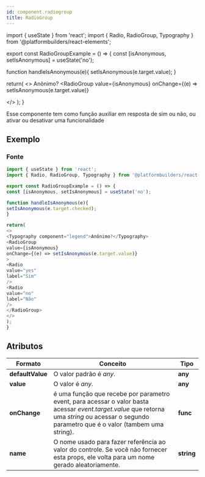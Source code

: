```yaml
---
id: component.radiogroup
title: RadioGroup
---
```


<!-- Component declaration begin -->

import { useState } from 'react';
import { Radio, RadioGroup, Typography } from '@platformbuilders/react-elements';

export const RadioGroupExample = () => {
const [isAnonymous, setIsAnonymous] = useState('no');

function handleIsAnonymous(e){
setIsAnonymous(e.target.value);
}

return(
<>
<Typography>Anônimo?</Typography>
<RadioGroup
value={isAnonymous}
onChange={(e) => setIsAnonymous(e.target.value)}
>
<Radio
value="yes"
label="Sim"
/>
<Radio
value="no"
label="Não"
/>
</RadioGroup>
</>
);
}

<!-- Component declaration end -->

<!-- Documentation begin -->
Esse componente tem como função auxiliar em resposta de sim ou não, ou ativar ou desativar uma funcionalidade

## Exemplo

### Fonte

```javascript
import { useState } from 'react';
import { Radio, RadioGroup, Typography } from '@platformbuilders/react-elements';

export const RadioGroupExample = () => {
const [isAnonymous, setIsAnonymous] = useState('no');

function handleIsAnonymous(e){
setIsAnonymous(e.target.checked);
}

return(
<>
<Typography component="legend">Anônimo?</Typography>
<RadioGroup
value={isAnonymous}
onChange={(e) => setIsAnonymous(e.target.value)}
>
<Radio
value="yes"
label="Sim"
/>
<Radio
value="no"
label="Não"
/>
</RadioGroup>
</>
);
}

```

## Atributos

| Formato        | Conceito      | Tipo   |
| ------|-----|-----|
| **defaultValue** 	| O valor padrão é *any*. 	| **any** 	|
| **value** 	| O valor é *any*. 	| **any** 	|
| **onChange**  	| é uma função que recebe por parametro event, para acessar o valor basta acessar *event.target.value* que retorna uma *string* ou acessar o segundo parametro que é o valor (tambem uma string). 	| **func**
| **name**  	| O nome usado para fazer referência ao valor do controle. Se você não fornecer esta props, ele volta para um nome gerado aleatoriamente. 	| **string** 	|
